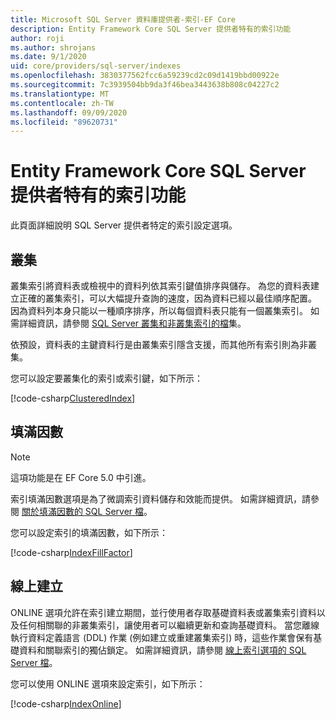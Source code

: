 ```yaml
---
title: Microsoft SQL Server 資料庫提供者-索引-EF Core
description: Entity Framework Core SQL Server 提供者特有的索引功能
author: roji
ms.author: shrojans
ms.date: 9/1/2020
uid: core/providers/sql-server/indexes
ms.openlocfilehash: 3830377562fcc6a59239cd2c09d1419bbd00922e
ms.sourcegitcommit: 7c3939504bb9da3f46bea3443638b808c04227c2
ms.translationtype: MT
ms.contentlocale: zh-TW
ms.lasthandoff: 09/09/2020
ms.locfileid: "89620731"
---
```

# <a name="index-features-specific-to-the-entity-framework-core-sql-server-provider"></a>Entity Framework Core SQL Server 提供者特有的索引功能

此頁面詳細說明 SQL Server 提供者特定的索引設定選項。

## <a name="clustering"></a>叢集

叢集索引將資料表或檢視中的資料列依其索引鍵值排序與儲存。 為您的資料表建立正確的叢集索引，可以大幅提升查詢的速度，因為資料已經以最佳順序配置。 因為資料列本身只能以一種順序排序，所以每個資料表只能有一個叢集索引。 如需詳細資訊，請參閱 [SQL Server 叢集和非叢集索引的檔](/sql/relational-databases/indexes/clustered-and-nonclustered-indexes-described)集。

依預設，資料表的主鍵資料行是由叢集索引隱含支援，而其他所有索引則為非叢集。

您可以設定要叢集化的索引或索引鍵，如下所示：

[!code-csharp[ClusteredIndex](../../../../samples/core/SqlServer/Indexes/ClusteredIndexContext.cs?name=ClusteredIndex)]

## <a name="fill-factor"></a>填滿因數

> [!NOTE]
> 這項功能是在 EF Core 5.0 中引進。

索引填滿因數選項是為了微調索引資料儲存和效能而提供。 如需詳細資訊，請參閱 [關於填滿因數的 SQL Server 檔](/sql/relational-databases/indexes/specify-fill-factor-for-an-index)。

您可以設定索引的填滿因數，如下所示：

[!code-csharp[IndexFillFactor](../../../../samples/core/SqlServer/Indexes/IndexFillFactorContext.cs?name=IndexFillFactor)]

## <a name="online-creation"></a>線上建立

ONLINE 選項允許在索引建立期間，並行使用者存取基礎資料表或叢集索引資料以及任何相關聯的非叢集索引，讓使用者可以繼續更新和查詢基礎資料。 當您離線執行資料定義語言 (DDL) 作業 (例如建立或重建叢集索引) 時，這些作業會保有基礎資料和關聯索引的獨佔鎖定。 如需詳細資訊，請參閱 [線上索引選項的 SQL Server 檔](/sql/relational-databases/indexes/perform-index-operations-online)。

您可以使用 ONLINE 選項來設定索引，如下所示：

[!code-csharp[IndexOnline](../../../../samples/core/SqlServer/Indexes/IndexOnlineContext.cs?name=IndexOnline)]
